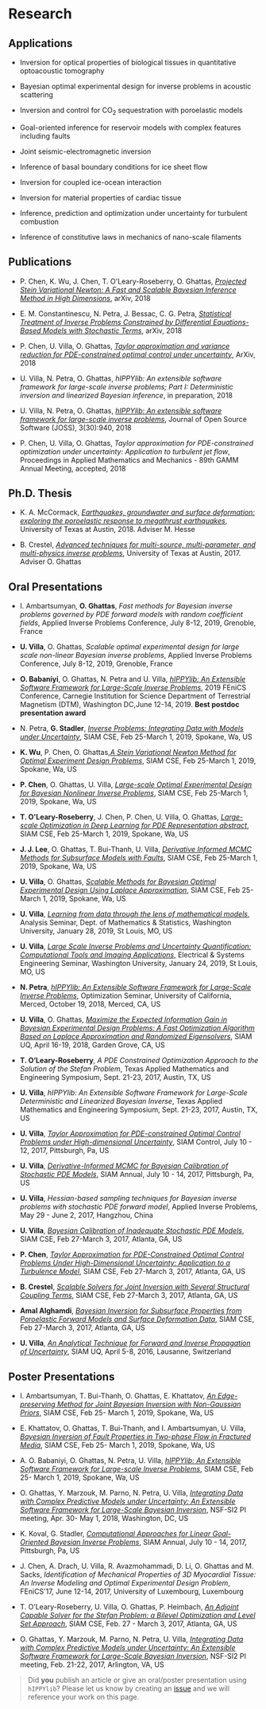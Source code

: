 # Research

## Applications

- Inversion for optical properties of biological tissues in quantitative optoacoustic tomography

- Bayesian optimal experimental design for inverse problems in acoustic scattering

- Inversion and control for CO<sub>2</sub> sequestration with poroelastic models

- Goal-oriented inference for reservoir models with complex features including faults

- Joint seismic-electromagnetic inversion

- Inference of basal boundary conditions for ice sheet flow

- Inversion for coupled ice-ocean interaction

- Inversion for material properties of cardiac tissue

- Inference, prediction and optimization under uncertainty for turbulent combustion

- Inference of constitutive laws in mechanics of nano-scale filaments

## Publications

- P. Chen, K. Wu, J. Chen, T. O'Leary-Roseberry, O. Ghattas, [*Projected Stein Variational Newton: A Fast and Scalable Bayesian Inference Method in High Dimensions*](https://arxiv.org/abs/1901.08659), arXiv, 2018

- E. M. Constantinescu, N. Petra, J. Bessac, C. G. Petra, [*Statistical Treatment of Inverse Problems Constrained by Differential Equations-Based Models with Stochastic Terms*](https://arxiv.org/abs/1810.08557), arXiv, 2018

- P. Chen, U. Villa, O. Ghattas, [*Taylor approximation and variance reduction for PDE-constrained optimal control under uncertainty*](https://arxiv.org/abs/1804.04301), ArXiv, 2018

- U. Villa, N. Petra, O. Ghattas, *hIPPYlib: An extensible software framework for large-scale inverse problems; Part I: Deterministic inversion and linearized Bayesian inference*, in preparation, 2018

- U. Villa, N. Petra, O. Ghattas, [*hIPPYlib: An extensible software framework for large-scale inverse problems*](http://dx.doi.org/10.21105/joss.00940), Journal of Open Source Software (JOSS), 3(30):940, 2018

- P. Chen, U. Villa, O. Ghattas, *Taylor approximation for PDE-constrained optimization under uncertainty: Application to turbulent jet flow*, Proceedings in Applied Mathematics and Mechanics - 89th GAMM Annual Meeting, accepted, 2018

## Ph.D. Thesis

- K. A. McCormack, [*Earthquakes, groundwater and surface deformation: exploring the poroelastic response to megathrust earthquakes*](https://repositories.lib.utexas.edu/handle/2152/68892), University of Texas at Austin, 2018. Adviser M. Hesse

- B. Crestel, [*Advanced techniques for multi-source, multi-parameter, and multi-physics inverse problems*](https://repositories.lib.utexas.edu/handle/2152/63471), University of Texas at Austin, 2017. Adviser O. Ghattas

## Oral Presentations

- I. Ambartsumyan, **O. Ghattas**, *Fast methods for Bayesian inverse problems governed by PDE forward models with random coefficient fields*, Applied Inverse Problems Conference, July 8-12, 2019, Grenoble, France

- **U. Villa**, O. Ghattas, *Scalable optimal experimental design for large scale non-linear Bayesian inverse problems*, Applied Inverse Problems Conference, July 8-12, 2019, Grenoble, France

- **O. Babaniyi**, O. Ghattas, N. Petra and U. Villa, [*hIPPYlib: An Extensible Software Framework for Large-Scale Inverse Problems*](https://easychair.org/smart-program/FEniCS19/2019-06-13.html#talk:101256), 2019 FEniCS Conference, Carnegie Institution for Science Department of Terrestrial Magnetism (DTM), Washington DC,June 12-14, 2019. **Best postdoc presentation award**

- N. Petra, **G. Stadler**, [*Inverse Problems: Integrating Data with Models under Uncertainty*](http://meetings.siam.org/sess/dsp_programsess.cfm?SESSIONCODE=66044), SIAM CSE, Feb 25-March 1, 2019, Spokane, Wa, US

- **K. Wu**, P. Chen, O. Ghattas,[*A Stein Variational Newton Method for Optimal Experiment Design Problems*](http://meetings.siam.org/sess/dsp_talk.cfm?p=95929), SIAM CSE, Feb 25-March 1, 2019, Spokane, Wa, US

- **P. Chen**, O. Ghattas, U. Villa, [*Large-scale Optimal Experimental Design for Bayesian Nonlinear Inverse Problems*](http://meetings.siam.org/sess/dsp_talk.cfm?p=95353), SIAM CSE, Feb 25-March 1, 2019, Spokane, Wa, US

- **T. O'Leary-Roseberry**, J. Chen, P. Chen, U. Villa, O. Ghattas, [*Large-scale Optimization in Deep Learning for PDE Representation abstract*](http://meetings.siam.org/sess/dsp_talk.cfm?p=97302), SIAM CSE, Feb 25-March 1, 2019, Spokane, Wa, US

- **J. J. Lee**, O. Ghattas, T. Bui-Thanh, U. Villa, [*Derivative Informed MCMC Methods for Subsurface Models with Faults*](http://meetings.siam.org/sess/dsp_talk.cfm?p=95762), SIAM CSE, Feb 25-March 1, 2019, Spokane, Wa, US

- **U. Villa**, O. Ghattas, [*Scalable Methods for Bayesian Optimal Experimental Design Using Laplace Approximation*](http://meetings.siam.org/sess/dsp_talk.cfm?p=96535), SIAM CSE, Feb 25-March 1, 2019, Spokane, Wa, US

- **U. Villa**, [*Learning from data through the lens of mathematical models*](https://math.wustl.edu/events/analysis-seminar-learning-data-through-lens-mathematical-models-gentle-introduction-bayesian?d=2019-01-28), Analysis Seminar, Dept. of Mathematics & Statistics, Washington University, January 28, 2019, St Louis, MO, US

- **U. Villa**, [*Large Scale Inverse Problems and Uncertainty Quantification: Computational Tools and Imaging Applications*](https://engineering.wustl.edu/Events/Documents/Umberto%20Villa%20Seminar%201.24.19.pdf), Electrical & Systems Engineering Seminar, Washington University, January 24, 2019, St Louis, MO, US

- **N. Petra**, [*hIPPYlib: An Extensible Software Framework for Large-Scale Inverse Problems*](https://appliedmath.ucmerced.edu/research/special-topics-meetings-and-seminars/optimization), Optimization Seminar, University of California, Merced, October 19, 2018, Merced, CA, US

- **U. Villa**, O. Ghattas, [*Maximize the Expected Information Gain in Bayesian Experimental Design Problems: A Fast Optimization Algorithm Based on Laplace Approximation and Randomized Eigensolvers*](http://meetings.siam.org/sess/dsp_talk.cfm?p=89969), SIAM UQ, April 16-19, 2018, Garden Grove, CA, US

- **T. O’Leary-Roseberry**, *A PDE Constrained Optimization Approach to the Solution
of the Stefan Problem*, Texas Applied Mathematics
and Engineering Symposium, Sept. 21-23, 2017, Austin, TX, US

- **U. Villa**, *hIPPYlib:  An Extensible Software Framework for Large-Scale Deterministic and Linearized Bayesian Inverse*, Texas Applied Mathematics
and Engineering Symposium, Sept. 21-23, 2017, Austin, TX, US

- **U. Villa**, [*Taylor Approximation for PDE-constrained Optimal Control Problems under High-dimensional Uncertainty*](http://meetings.siam.org/sess/dsp_talk.cfm?p=87851), SIAM Control, July 10 - 12, 2017, Pittsburgh, Pa, US

- **U. Villa**, [*Derivative-Informed MCMC for Bayesian Calibration of Stochastic PDE Models*](http://meetings.siam.org/sess/dsp_programsess.cfm?SESSIONCODE=62707), SIAM Annual, July 10 - 14, 2017, Pittsburgh, Pa, US

- **U. Villa**, *Hessian-based sampling techniques for Bayesian inverse problems with stochastic PDE forward model*, Applied Inverse Problems, May 29 - June 2, 2017, Hangzhou, China

- **U. Villa**, [*Bayesian Calibration of Inadequate Stochastic PDE Models*](http://meetings.siam.org/sess/dsp_talk.cfm?p=82633), SIAM CSE, Feb 27-March 3, 2017, Atlanta, GA, US

- **P. Chen**, [*Taylor Approximation for PDE-Constrained Optimal Control Problems Under High-Dimensional Uncertainty: Application to a Turbulence Model*](http://meetings.siam.org/sess/dsp_talk.cfm?p=81654), SIAM CSE, Feb 27-March 3, 2017, Atlanta, GA, US

- **B. Crestel**, [*Scalable Solvers for Joint Inversion with Several Structural Coupling Terms*](http://meetings.siam.org/sess/dsp_talk.cfm?p=82125), SIAM CSE, Feb 27-March 3, 2017, Atlanta, GA, US

- **Amal Alghamdi**, [*Bayesian Inversion for Subsurface Properties from Poroelastic Forward Models and Surface Deformation Data*](http://meetings.siam.org/sess/dsp_talk.cfm?p=81792), SIAM CSE, Feb 27-March 3, 2017, Atlanta, GA, US

- **U. Villa**, [*An Analytical Technique for Forward and Inverse Propagation of Uncertainty*](http://meetings.siam.org/sess/dsp_talk.cfm?p=74269), SIAM UQ, April 5-8, 2016, Lausanne, Switzerland

## Poster Presentations

- I. Ambartsumyan, T. Bui-Thanh, O. Ghattas, E. Khattatov, [*An Edge-preserving Method for Joint Bayesian Inversion with Non-Gaussian Priors*](http://meetings.siam.org/sess/dsp_talk.cfm?p=97474), SIAM CSE, Feb 25- March 1, 2019, Spokane, Wa, US

- E. Khattatov, O. Ghattas, T. Bui-Thanh, and I. Ambartsumyan, U. Villa, [*Bayesian Inversion of Fault Properties in Two-phase Flow in Fractured Media*](http://meetings.siam.org/sess/dsp_talk.cfm?p=97471), SIAM CSE, Feb 25- March 1, 2019, Spokane, Wa, US

- A. O. Babaniyi, O. Ghattas, N. Petra, U. Villa, [*hIPPYlib: An Extensible Software Framework for Large-scale Inverse Problems*](https://doi.org/10.6084/m9.figshare.7763063.v1), SIAM CSE, Feb 25- March 1, 2019, Spokane, Wa, US

- O. Ghattas, Y. Marzouk, M. Parno, N. Petra, U. Villa, [*Integrating Data with Complex Predictive Models under Uncertainty: An Extensible Software Framework for Large-Scale Bayesian Inversion*](https://doi.org/10.6084/m9.figshare.6172247.v1), NSF-SI2 PI meeting, Apr. 30- May 1, 2018, Washington, DC, US

- K. Koval, G. Stadler, [*Computational Approaches for Linear Goal-Oriented Bayesian Inverse Problems*](http://meetings.siam.org/sess/dsp_talk.cfm?p=86488), SIAM Annual, July 10 - 14, 2017, Pittsburgh, Pa, US

- J. Chen, A. Drach, U. Villa, R. Avazmohammadi, D. Li, O. Ghattas and M. Sacks, *Identification of Mechanical Properties of 3D Myocardial Tissue: An Inverse Modeling and Optimal Experimental Design Problem*, FEniCS'17, June 12-14, 2017, University of Luxembourg, Luxembourg

- T. O’Leary-Roseberry, U. Villa, O. Ghattas, P. Heimbach, [*An Adjoint Capable Solver for the Stefan Problem: a Bilevel Optimization and Level Set Approach*](http://meetings.siam.org/sess/dsp_talk.cfm?p=83396), SIAM CSE, Feb. 27 - March 3, 2017, Atlanta, GA, US

- O. Ghattas, Y. Marzouk, M. Parno, N. Petra, U. Villa, [*Integrating Data with Complex Predictive Models under Uncertainty: An Extensible Software Framework for Large-Scale Bayesian Inversion*](https://doi.org/10.6084/m9.figshare.4602481.v1), NSF-SI2 PI meeting, Feb. 21-22, 2017, Arlington, VA, US

> Did **you** publish an article or give an oral/poster presentation using `hIPPYlib`? Please let us know by creating an [issue](https://github.com/hippylib/web/issues) and we will reference your work on this page.
